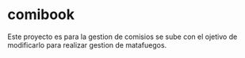 # comibook

Este proyecto es para la gestion de comisios se sube con el ojetivo de modificarlo para realizar gestion de matafuegos.
